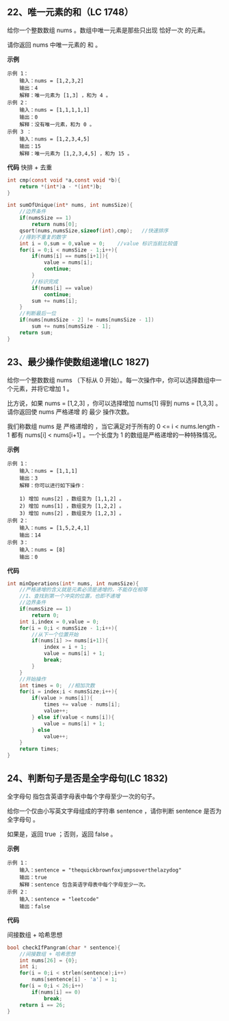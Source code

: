 ## 22、唯一元素的和（LC 1748）

给你一个整数数组 nums 。数组中唯一元素是那些只出现 恰好一次 的元素。

请你返回 nums 中唯一元素的 和 。

**示例**

```
示例 1：
    输入：nums = [1,2,3,2]
    输出：4
    解释：唯一元素为 [1,3] ，和为 4 。
示例 2：
    输入：nums = [1,1,1,1,1]
    输出：0
    解释：没有唯一元素，和为 0 。
示例 3 ：
    输入：nums = [1,2,3,4,5]
    输出：15
    解释：唯一元素为 [1,2,3,4,5] ，和为 15 。
```

**代码**
快排 + 去重

```c
int cmp(const void *a,const void *b){
    return *(int*)a - *(int*)b;
}

int sumOfUnique(int* nums, int numsSize){
    //边界条件
    if(numsSize == 1)
        return nums[0];
    qsort(nums,numsSize,sizeof(int),cmp);   //快速排序
    //得到不重复的数字
    int i = 0,sum = 0,value = 0;    //value 标识当前比较值
    for(i = 0;i < numsSize - 1;i++){
        if(nums[i] == nums[i+1]){
            value = nums[i];
            continue;
        }
        //标识完成 
        if(nums[i] == value)
            continue;
        sum += nums[i];
    }
    //判断最后一位
    if(nums[numsSize - 2] != nums[numsSize - 1])
        sum += nums[numsSize - 1];
    return sum;
}
```



## 23、最少操作使数组递增(LC 1827)

给你一个整数数组 nums （下标从 0 开始）。每一次操作中，你可以选择数组中一个元素，并将它增加 1 。

比方说，如果 nums = [1,2,3] ，你可以选择增加 nums[1] 得到 nums = [1,3,3] 。
请你返回使 nums 严格递增 的 最少 操作次数。

我们称数组 nums 是 严格递增的 ，当它满足对于所有的 0 <= i < nums.length - 1 都有 nums[i] < nums[i+1] 。一个长度为 1 的数组是严格递增的一种特殊情况。

**示例**

```
示例 1：
    输入：nums = [1,1,1]
    输出：3
    解释：你可以进行如下操作：

    1) 增加 nums[2] ，数组变为 [1,1,2] 。
    2) 增加 nums[1] ，数组变为 [1,2,2] 。
    3) 增加 nums[2] ，数组变为 [1,2,3] 。
示例 2：
    输入：nums = [1,5,2,4,1]
    输出：14
示例 3：
    输入：nums = [8]
    输出：0
```

**代码**

```c
int minOperations(int* nums, int numsSize){
    //严格递增的含义就是元素必须是递增的，不能存在相等
    //1、查找到第一个冲突的位置，也即不递增
    //边界条件
    if(numsSize == 1)
        return 0;
    int i,index = 0,value = 0;
    for(i = 0;i < numsSize - 1;i++){
        //从下一个位置开始
        if(nums[i] >= nums[i+1]){
            index = i + 1;
            value = nums[i] + 1;
            break;
        }
    }
    //开始操作
    int times = 0;  //相加次数
    for(i = index;i < numsSize;i++){
        if(value > nums[i]){
            times += value - nums[i];
            value++;
        } else if(value < nums[i]){
            value = nums[i] + 1;
        } else  
            value++;
    }
    return times;
}
```



## 24、判断句子是否是全字母句(LC 1832)

全字母句 指包含英语字母表中每个字母至少一次的句子。

给你一个仅由小写英文字母组成的字符串 sentence ，请你判断 sentence 是否为 全字母句 。

如果是，返回 true ；否则，返回 false 。

**示例**

```
示例 1：
    输入：sentence = "thequickbrownfoxjumpsoverthelazydog"
    输出：true
    解释：sentence 包含英语字母表中每个字母至少一次。
示例 2：
    输入：sentence = "leetcode"
    输出：false
```

**代码**

间接数组 + 哈希思想

```c
bool checkIfPangram(char * sentence){
    //间接数组 + 哈希思想
    int nums[26] = {0};
    int i;
    for(i = 0;i < strlen(sentence);i++)
        nums[sentence[i] - 'a'] = 1;
    for(i = 0;i < 26;i++)
        if(nums[i] == 0)
            break;
    return i == 26;
}
```

